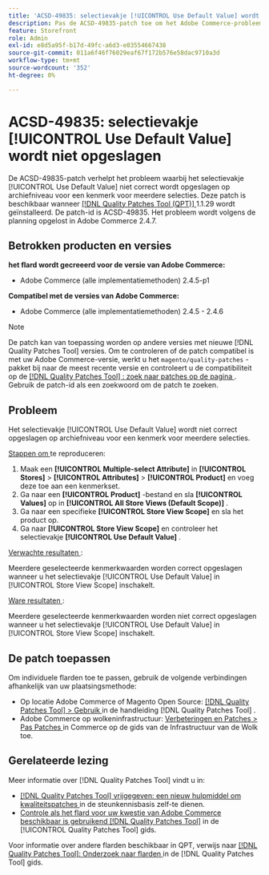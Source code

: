 ```yaml
---
title: 'ACSD-49835: selectievakje [!UICONTROL Use Default Value] wordt niet opgeslagen'
description: Pas de ACSD-49835-patch toe om het Adobe Commerce-probleem op te lossen waarbij het selectievakje [!UICONTROL Use Default Value] niet correct is opgeslagen op archiefniveau voor een multi-select kenmerk.
feature: Storefront
role: Admin
exl-id: e8d5a95f-b17d-49fc-a6d3-e03554667438
source-git-commit: 011a6f46f76029eaf67f172b576e58dac9710a3d
workflow-type: tm+mt
source-wordcount: '352'
ht-degree: 0%

---
```


# ACSD-49835: selectievakje [!UICONTROL Use Default Value] wordt niet opgeslagen

De ACSD-49835-patch verhelpt het probleem waarbij het selectievakje [!UICONTROL Use Default Value] niet correct wordt opgeslagen op archiefniveau voor een kenmerk voor meerdere selecties. Deze patch is beschikbaar wanneer [[!DNL Quality Patches Tool (QPT)] ](https://experienceleague.adobe.com/en/docs/commerce-operations/tools/quality-patches-tool/quality-patches-tool-to-self-serve-quality-patches) 1.1.29 wordt geïnstalleerd. De patch-id is ACSD-49835. Het probleem wordt volgens de planning opgelost in Adobe Commerce 2.4.7.

## Betrokken producten en versies

**het flard wordt gecreeerd voor de versie van Adobe Commerce:**

* Adobe Commerce (alle implementatiemethoden) 2.4.5-p1

**Compatibel met de versies van Adobe Commerce:**

* Adobe Commerce (alle implementatiemethoden) 2.4.5 - 2.4.6

>[!NOTE]
>
>De patch kan van toepassing worden op andere versies met nieuwe [!DNL Quality Patches Tool] versies. Om te controleren of de patch compatibel is met uw Adobe Commerce-versie, werkt u het `magento/quality-patches` -pakket bij naar de meest recente versie en controleert u de compatibiliteit op de [[!DNL Quality Patches Tool] : zoek naar patches op de pagina ](https://experienceleague.adobe.com/tools/commerce-quality-patches/index.html) . Gebruik de patch-id als een zoekwoord om de patch te zoeken.

## Probleem

Het selectievakje [!UICONTROL Use Default Value] wordt niet correct opgeslagen op archiefniveau voor een kenmerk voor meerdere selecties.

<u> Stappen om </u> te reproduceren:

1. Maak een **[!UICONTROL Multiple-select Attribute]** in **[!UICONTROL Stores]** > **[!UICONTROL Attributes]** > **[!UICONTROL Product]** en voeg deze toe aan een kenmerkset.
1. Ga naar een **[!UICONTROL Product]** -bestand en sla **[!UICONTROL Values]** op in **[!UICONTROL All Store Views (Default Scope)]** .
1. Ga naar een specifieke **[!UICONTROL Store View Scope]** en sla het product op.
1. Ga naar **[!UICONTROL Store View Scope]** en controleer het selectievakje **[!UICONTROL Use Default Value]** .

<u> Verwachte resultaten </u>:

Meerdere geselecteerde kenmerkwaarden worden correct opgeslagen wanneer u het selectievakje [!UICONTROL Use Default Value] in [!UICONTROL Store View Scope] inschakelt.

<u> Ware resultaten </u>:

Meerdere geselecteerde kenmerkwaarden worden niet correct opgeslagen wanneer u het selectievakje [!UICONTROL Use Default Value] in [!UICONTROL Store View Scope] inschakelt.

## De patch toepassen

Om individuele flarden toe te passen, gebruik de volgende verbindingen afhankelijk van uw plaatsingsmethode:

* Op locatie Adobe Commerce of Magento Open Source: [[!DNL Quality Patches Tool] > Gebruik ](/help/tools/quality-patches-tool/usage.md) in de handleiding [!DNL Quality Patches Tool] .
* Adobe Commerce op wolkeninfrastructuur: [ Verbeteringen en Patches > Pas Patches ](https://experienceleague.adobe.com/docs/commerce-cloud-service/user-guide/develop/upgrade/apply-patches.html) in Commerce op de gids van de Infrastructuur van de Wolk toe.

## Gerelateerde lezing

Meer informatie over [!DNL Quality Patches Tool] vindt u in:

* [[!DNL Quality Patches Tool]  vrijgegeven: een nieuw hulpmiddel om kwaliteitspatches ](https://experienceleague.adobe.com/en/docs/commerce-operations/tools/quality-patches-tool/quality-patches-tool-to-self-serve-quality-patches) in de steunkennisbasis zelf-te dienen.
* [ Controle als het flard voor uw kwestie van Adobe Commerce beschikbaar is gebruikend  [!DNL Quality Patches Tool]](/help/tools/quality-patches-tool/patches-available-in-qpt/check-patch-for-magento-issue-with-magento-quality-patches.md) in de [!UICONTROL Quality Patches Tool] gids.


Voor informatie over andere flarden beschikbaar in QPT, verwijs naar [[!DNL Quality Patches Tool]: Onderzoek naar flarden ](https://experienceleague.adobe.com/tools/commerce-quality-patches/index.html) in de [!DNL Quality Patches Tool] gids.

